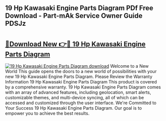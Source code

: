 ## 19 Hp Kawasaki Engine Parts Diagram PDf Free Download - Part-mAk Service Owner Guide PDSJz

# <h2><a href="http://dfpyj9.blite.top/?on=19+Hp+Kawasaki+Engine+Parts+Diagram">🔗Download New 👉🔴 19 Hp Kawasaki Engine Parts Diagram</a></h2>

[![19 Hp Kawasaki Engine Parts Diagram download](https://i.imgur.com/lujVjoI.png)](http://dfpyj9.blite.top/?on=19+Hp+Kawasaki+Engine+Parts+Diagram)
Welcome to a New World This guide opens the doors to a new world of possibilities with your new 19 Hp Kawasaki Engine Parts Diagram. Please Review the Warranty Information 19 Hp Kawasaki Engine Parts Diagram This product is covered by a comprehensive warranty. 19 Hp Kawasaki Engine Parts Diagram comes with an array of advanced features, including geolocation, smart alerts, customizable themes, and multi-device syncing, all of which can be accessed and customized through the user interface. We're Committed to Your Success 19 Hp Kawasaki Engine Parts Diagram. Our goal is to empower you to achieve the best results.
